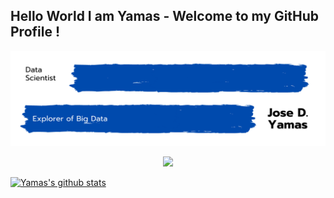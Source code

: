 ## Hello World I am Yamas - Welcome to my GitHub Profile !

<!-- Title Image -->
<p align="right"> <img src="https://github.com/yamasjose11/yamasjose11/blob/main/images/DS%20github%20Yamas.png"></p>

<p align='center'>
<a href="https://www.linkedin.com/in/jose-yamas/"><img height="30" src="src="https://github.com/yamasjose11/yamasjose11/blob/main/images/linkedin.png"> 
  
</a>
</p>

  
  
  
<!-- Established Projects -->

<!-- Working Projects -->


<!-- Tech Stack Tools -->


<!-- Github Stats... idk  -->
<p float="center">
  
  [![Yamas's github stats](https://github-readme-stats.vercel.app/api?username=yamasjose11)]()
  
</p>
